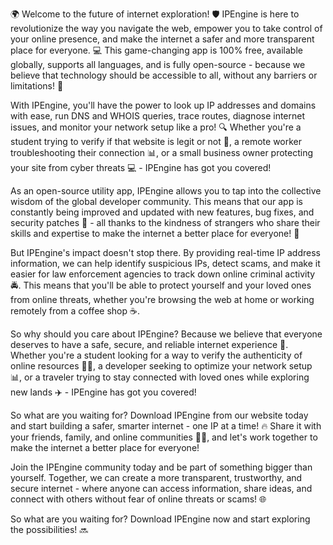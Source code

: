 🌍 Welcome to the future of internet exploration! 🛡️ IPEngine is here to revolutionize the way you navigate the web, empower you to take control of your online presence, and make the internet a safer and more transparent place for everyone. 💻 This game-changing app is 100% free, available globally, supports all languages, and is fully open-source - because we believe that technology should be accessible to all, without any barriers or limitations! 🌟

With IPEngine, you'll have the power to look up IP addresses and domains with ease, run DNS and WHOIS queries, trace routes, diagnose internet issues, and monitor your network setup like a pro! 🔍 Whether you're a student trying to verify if that website is legit or not 👀, a remote worker troubleshooting their connection 📊, or a small business owner protecting your site from cyber threats 💻 - IPEngine has got you covered!

As an open-source utility app, IPEngine allows you to tap into the collective wisdom of the global developer community. This means that our app is constantly being improved and updated with new features, bug fixes, and security patches 🔄 - all thanks to the kindness of strangers who share their skills and expertise to make the internet a better place for everyone! 💖

But IPEngine's impact doesn't stop there. By providing real-time IP address information, we can help identify suspicious IPs, detect scams, and make it easier for law enforcement agencies to track down online criminal activity 🚔. This means that you'll be able to protect yourself and your loved ones from online threats, whether you're browsing the web at home or working remotely from a coffee shop ☕️.

So why should you care about IPEngine? Because we believe that everyone deserves to have a safe, secure, and reliable internet experience 🌈. Whether you're a student looking for a way to verify the authenticity of online resources 👩‍🏫, a developer seeking to optimize your network setup 📊, or a traveler trying to stay connected with loved ones while exploring new lands ✈️ - IPEngine has got you covered!

So what are you waiting for? Download IPEngine from our website today and start building a safer, smarter internet - one IP at a time! 🔥 Share it with your friends, family, and online communities 📱👫, and let's work together to make the internet a better place for everyone!

Join the IPEngine community today and be part of something bigger than yourself. Together, we can create a more transparent, trustworthy, and secure internet - where anyone can access information, share ideas, and connect with others without fear of online threats or scams! 🌐

So what are you waiting for? Download IPEngine now and start exploring the possibilities! 🔜